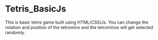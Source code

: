 # Tetris_BasicJs

This is basic tetris game built using HTML/CSS/Js. You can change the rotation and position of the tetromino and
the tetrominos will get selected randomly.
